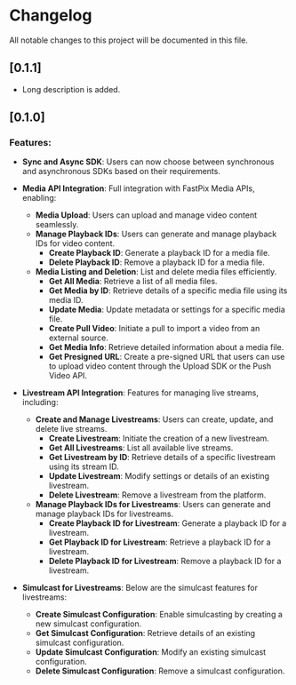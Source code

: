 # Changelog

All notable changes to this project will be documented in this file.

## [0.1.1]

- Long description is added.

## [0.1.0]

### Features:

- **Sync and Async SDK**: Users can now choose between synchronous and asynchronous SDKs based on their requirements.
- **Media API Integration**: Full integration with FastPix Media APIs, enabling:
  - **Media Upload**: Users can upload and manage video content seamlessly.
  - **Manage Playback IDs**: Users can generate and manage playback IDs for video content.
    - **Create Playback ID**: Generate a playback ID for a media file.
    - **Delete Playback ID**: Remove a playback ID for a media file.
  - **Media Listing and Deletion**: List and delete media files efficiently.
    - **Get All Media**: Retrieve a list of all media files.
    - **Get Media by ID**: Retrieve details of a specific media file using its media ID.
    - **Update Media**: Update metadata or settings for a specific media file.
    - **Create Pull Video**: Initiate a pull to import a video from an external source.
    - **Get Media Info**: Retrieve detailed information about a media file.
     - **Get Presigned URL**: Create a pre-signed URL that users can use to upload video content through the Upload SDK or the Push Video API.

- **Livestream API Integration**: Features for managing live streams, including:
  - **Create and Manage Livestreams**: Users can create, update, and delete live streams.
    - **Create Livestream**: Initiate the creation of a new livestream.
    - **Get All Livestreams**: List all available live streams.
    - **Get Livestream by ID**: Retrieve details of a specific livestream using its stream ID.
    - **Update Livestream**: Modify settings or details of an existing livestream.
    - **Delete Livestream**: Remove a livestream from the platform.
  - **Manage Playback IDs for Livestreams**: Users can generate and manage playback IDs for livestreams.
    - **Create Playback ID for Livestream**: Generate a playback ID for a livestream.
    - **Get Playback ID for Livestream**: Retrieve a playback ID for a livestream.
    - **Delete Playback ID for Livestream**: Remove a playback ID for a livestream.

- **Simulcast for Livestreams**: Below are the simulcast features for livestreams:
  - **Create Simulcast Configuration**: Enable simulcasting by creating a new simulcast configuration.
  - **Get Simulcast Configuration**: Retrieve details of an existing simulcast configuration.
  - **Update Simulcast Configuration**: Modify an existing simulcast configuration.
  - **Delete Simulcast Configuration**: Remove a simulcast configuration.
